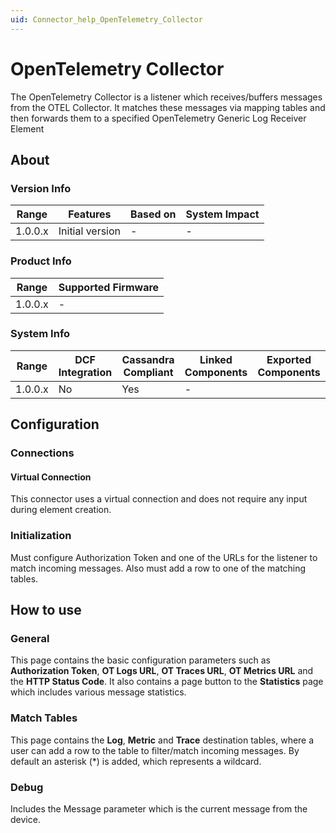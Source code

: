 ```yaml
---
uid: Connector_help_OpenTelemetry_Collector
---
```


# OpenTelemetry Collector

The OpenTelemetry Collector is a listener which receives/buffers messages from the OTEL Collector. It matches these messages via mapping tables and then forwards them to a specified OpenTelemetry Generic Log Receiver Element
## About

### Version Info


|Range  |Features  |Based on  |System Impact  |
|---------|---------|---------|---------|
|1.0.0.x  |Initial version          |-        |-      

### Product Info

|Range  |Supported Firmware  |
|---------|---------|
|1.0.0.x     |-  |


### System Info
|Range  |DCF Integration  |Cassandra Compliant  |Linked Components  |Exported Components   |
|---------|---------|---------|---------|---------|
|1.0.0.x    |No       |Yes         |-         |   |

## Configuration

### Connections

#### Virtual Connection

This connector uses a virtual connection and does not require any input during element creation.

### Initialization

Must configure Authorization Token and one of the URLs for the listener to match incoming messages.
Also must add a row to one of the matching tables.


## How to use

### General
This page contains the basic configuration parameters such as **Authorization Token**, **OT Logs URL**, **OT Traces URL**, **OT Metrics URL** and the **HTTP Status Code**. It also contains a page button to the **Statistics** page which includes various message statistics. 

### Match Tables
This page contains the **Log**, **Metric** and **Trace** destination tables, where a user can add a row to the table to filter/match incoming messages. By default an asterisk (*) is added, which represents a wildcard. 

### Debug
Includes the Message parameter which is the current message from the device.
